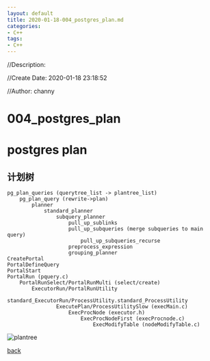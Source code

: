 ```yaml
---
layout: default
title: 2020-01-18-004_postgres_plan.md
categories:
- C++
tags:
- C++
---
```

//Description:

//Create Date: 2020-01-18 23:18:52

//Author: channy

# 004_postgres_plan

# postgres plan

## 计划树

```
pg_plan_queries (querytree_list -> plantree_list)
	pg_plan_query (rewrite->plan)
		planner
			standard_planner
				subquery_planner
					pull_up_sublinks
					pull_up_subqueries (merge subqueries to main query)
						pull_up_subqueries_recurse
					preprocess_expression
					grouping_planner
CreatePortal
PortalDefineQuery
PortalStart
PortalRun (pquery.c)
	PortalRunSelect/PortalRunMulti (select/create)
		ExecutorRun/PortalRunUtility
			standard_ExecutorRun/ProcessUtility.standard_ProcessUtility
				ExecutePlan/ProcessUtilitySlow (execMain.c)
					ExecProcNode (executor.h)
						ExecProcNodeFirst (execProcnode.c)
							ExecModifyTable (nodeModifyTable.c)
```

![plantree](E:/images/plantree.png)


[back](/)

